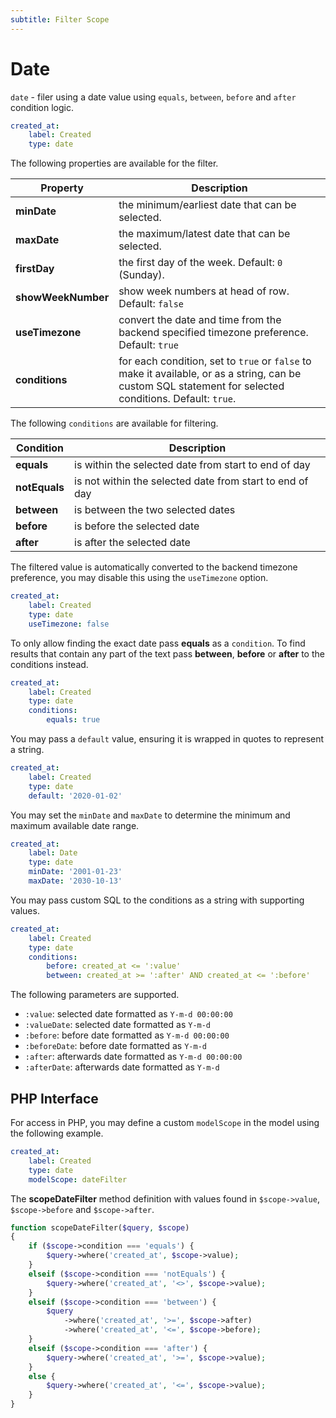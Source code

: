 ```yaml
---
subtitle: Filter Scope
---
```

# Date

`date` - filer using a date value using `equals`, `between`, `before` and `after` condition logic.

```yaml
created_at:
    label: Created
    type: date
```

The following properties are available for the filter.

Property | Description
------------- | -------------
**minDate** | the minimum/earliest date that can be selected.
**maxDate** | the maximum/latest date that can be selected.
**firstDay** | the first day of the week. Default: `0` (Sunday).
**showWeekNumber** | show week numbers at head of row. Default: `false`
**useTimezone** | convert the date and time from the backend specified timezone preference. Default: `true`
**conditions** | for each condition, set to `true` or `false` to make it available, or as a string, can be custom SQL statement for selected conditions. Default: `true`.

The following `conditions` are available for filtering.

Condition | Description
------------- | -------------
**equals** | is within the selected date from start to end of day
**notEquals** | is not within the selected date from start to end of day
**between** | is between the two selected dates
**before** | is before the selected date
**after** | is after the selected date

The filtered value is automatically converted to the backend timezone preference, you may disable this using the `useTimezone` option.

```yaml
created_at:
    label: Created
    type: date
    useTimezone: false
```

To only allow finding the exact date pass **equals** as a `condition`. To find results that contain any part of the text pass **between**, **before** or **after** to the conditions instead.

```yaml
created_at:
    label: Created
    type: date
    conditions:
        equals: true
```

You may pass a `default` value, ensuring it is wrapped in quotes to represent a string.

```yaml
created_at:
    label: Created
    type: date
    default: '2020-01-02'
```

You may set the `minDate` and `maxDate` to determine the minimum and maximum available date range.

```yaml
created_at:
    label: Date
    type: date
    minDate: '2001-01-23'
    maxDate: '2030-10-13'
```

You may pass custom SQL to the conditions as a string with supporting values.

```yaml
created_at:
    label: Created
    type: date
    conditions:
        before: created_at <= ':value'
        between: created_at >= ':after' AND created_at <= ':before'
```

The following parameters are supported.

- `:value`: selected date formatted as `Y-m-d 00:00:00`
- `:valueDate`: selected date formatted as `Y-m-d`
- `:before`: before date formatted as `Y-m-d 00:00:00`
- `:beforeDate`: before date formatted as `Y-m-d`
- `:after`: afterwards date formatted as `Y-m-d 00:00:00`
- `:afterDate`: afterwards date formatted as `Y-m-d`

## PHP Interface

For access in PHP, you may define a custom `modelScope` in the model using the following example.

```yaml
created_at:
    label: Created
    type: date
    modelScope: dateFilter
```

The **scopeDateFilter** method definition with values found in `$scope->value`, `$scope->before` and `$scope->after`.

```php
function scopeDateFilter($query, $scope)
{
    if ($scope->condition === 'equals') {
        $query->where('created_at', $scope->value);
    }
    elseif ($scope->condition === 'notEquals') {
        $query->where('created_at', '<>', $scope->value);
    }
    elseif ($scope->condition === 'between') {
        $query
            ->where('created_at', '>=', $scope->after)
            ->where('created_at', '<=', $scope->before);
    }
    elseif ($scope->condition === 'after') {
        $query->where('created_at', '>=', $scope->value);
    }
    else {
        $query->where('created_at', '<=', $scope->value);
    }
}
```
